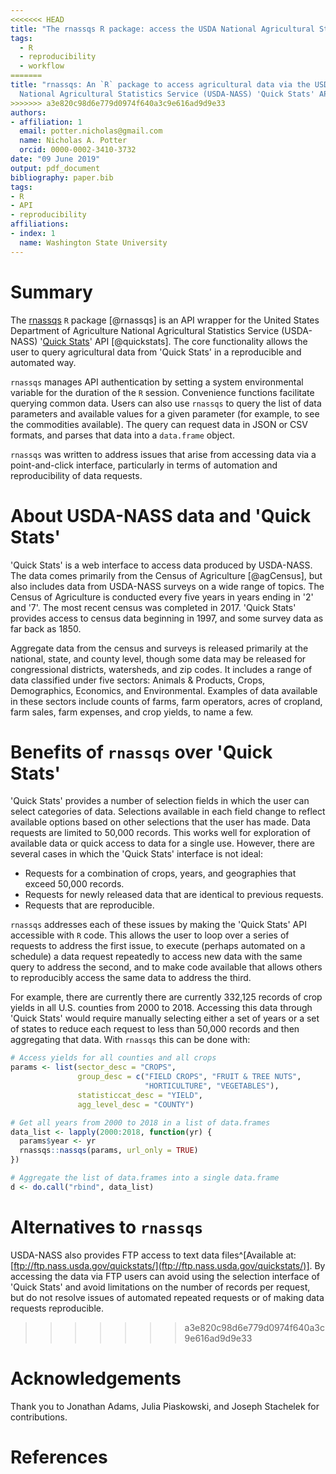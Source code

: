 ```yaml
---
<<<<<<< HEAD
title: "The rnassqs R package: access the USDA National Agricultural Statistics Service (NASS) 'Quick Stats' API"
tags:
  - R
  - reproducibility
  - workflow
=======
title: "rnassqs: An `R` package to access agricultural data via the USDA 
  National Agricultural Statistics Service (USDA-NASS) 'Quick Stats' API"
>>>>>>> a3e820c98d6e779d0974f640a3c9e616ad9d9e33
authors:
- affiliation: 1
  email: potter.nicholas@gmail.com
  name: Nicholas A. Potter
  orcid: 0000-0002-3410-3732
date: "09 June 2019"
output: pdf_document
bibliography: paper.bib
tags:
- R
- API
- reproducibility
affiliations:
- index: 1
  name: Washington State University
---
```


# Summary

The [rnassqs](https://github.com/ropensci/rnassqs) `R` package [@rnassqs] is an API wrapper for the United States Department of Agriculture National Agricultural Statistics Service (USDA-NASS) '[Quick Stats](https://quickstats.nass.usda.gov/)' API [@quickstats]. The core functionality allows the user to query agricultural data from 'Quick Stats' in a reproducible and automated way. 

`rnassqs` manages API authentication by setting a system environmental variable for the duration of the `R` session. Convenience functions facilitate querying common data. Users can also use `rnassqs` to query the list of data parameters and available values for a given parameter (for example, to see the commodities available). The query can request data in JSON or CSV formats, and parses that
data into a `data.frame` object.

`rnassqs` was written to address issues that arise from accessing data via a point-and-click interface, particularly in terms of automation and reproducibility of data requests. 


# About USDA-NASS data and 'Quick Stats'

'Quick Stats' is a web interface to access data produced by USDA-NASS. The data 
comes primarily from the Census of Agriculture [@agCensus], but also includes
data from USDA-NASS surveys on a wide range of topics. The Census of Agriculture
is conducted every five years in years ending in '2' and '7'. The most recent
census was completed in 2017. 'Quick Stats' provides access to census data 
beginning in 1997, and some survey data as far back as 1850.

Aggregate data from the census and surveys is released primarily at the 
national, state, and county level, though some data may be released for 
congressional districts, watersheds, and zip codes. It includes a range of data
classified under five sectors: Animals & Products, Crops, Demographics, 
Economics, and Environmental. Examples of data available in these sectors 
include counts of farms, farm operators, acres of cropland, farm sales, farm 
expenses, and crop yields, to name a few.


# Benefits of `rnassqs` over 'Quick Stats'

'Quick Stats' provides a number of selection fields in which the user can select
categories of data. Selections available in each field change to reflect 
available options based on other selections that the user has made. Data 
requests are limited to 50,000 records. This works well for exploration of 
available data or quick access to data for a single use. However, there are 
several cases in which the 'Quick Stats' interface is not ideal:

- Requests for a combination of crops, years, and 
  geographies that exceed 50,000 records.
- Requests for newly released data that are identical to previous requests.
- Requests that are reproducible.

`rnassqs` addresses each of these issues by making the 'Quick Stats' API 
accessible with `R` code. This allows the user to loop over a series of requests
to address the first issue, to execute (perhaps automated on a schedule) a data 
request repeatedly to access new data with the same query to address the 
second, and to make code available that allows others to reproducibly access 
the same data to address the third.

For example, there are currently there are currently 332,125 records of crop 
yields in all U.S. counties from 2000 to 2018. Accessing this data through 
'Quick Stats' would require manually selecting either a set of years or a set 
of states to reduce each request to less than 50,000 records and then 
aggregating that data. With `rnassqs` this can be done with:


```r
# Access yields for all counties and all crops
params <- list(sector_desc = "CROPS",
               group_desc = c("FIELD CROPS", "FRUIT & TREE NUTS", 
                              "HORTICULTURE", "VEGETABLES"),
               statisticcat_desc = "YIELD", 
               agg_level_desc = "COUNTY")

# Get all years from 2000 to 2018 in a list of data.frames
data_list <- lapply(2000:2018, function(yr) { 
  params$year <- yr
  rnassqs::nassqs(params, url_only = TRUE)
})

# Aggregate the list of data.frames into a single data.frame
d <- do.call("rbind", data_list)
```

# Alternatives to `rnassqs`

USDA-NASS also provides FTP access to text data files^[Available at: 
[ftp://ftp.nass.usda.gov/quickstats/](ftp://ftp.nass.usda.gov/quickstats/)]. 
By accessing the data via FTP users can avoid using the selection interface of
'Quick Stats' and avoid limitations on the number of records per request, but do 
not resolve issues of automated repeated requests or of making data requests 
reproducible.
>>>>>>> a3e820c98d6e779d0974f640a3c9e616ad9d9e33

# Acknowledgements

Thank you to Jonathan Adams, Julia Piaskowski, and Joseph Stachelek for contributions.

# References
